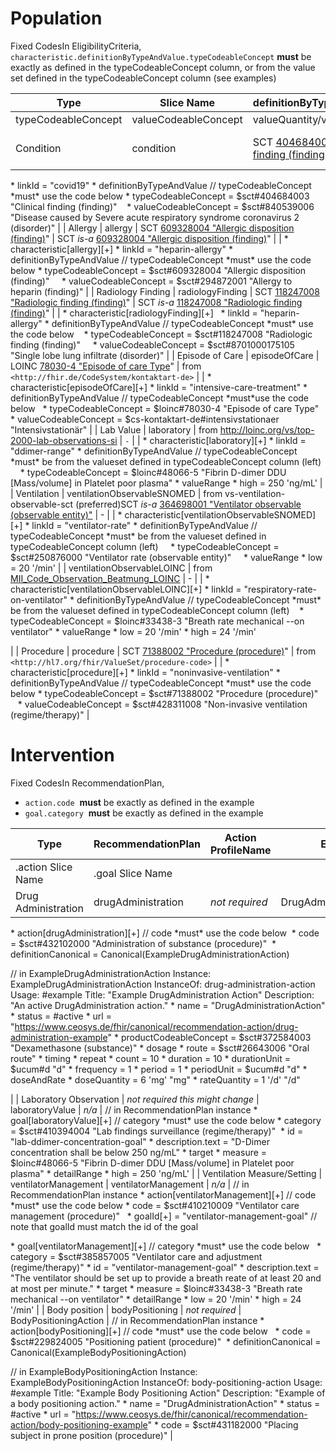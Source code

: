 Population
==========

Fixed CodesIn EligibilityCriteria, `characteristic.definitionByTypeAndValue.typeCodeableConcept` **must** be exactly as defined in the typeCodeableConcept column, or from the value set defined in the typeCodeableConcept column (see examples)






| Type | Slice Name | definitionByTypeAndValue | Example |
| --- | --- | --- | --- |
| typeCodeableConcept | valueCodeableConcept | valueQuantity/valueRange |
| Condition | condition | SCT [404684003 "Clinical finding (finding)](https://browser.ihtsdotools.org/?perspective=full&conceptId1=404684003&edition=MAIN/2022-04-30&release=&languages=en)" | from <http://hl7.org/fhir/ValueSet/clinical-findings> |  | \* characteristic[condition][+]
 \* linkId = "covid19"
 \* definitionByTypeAndValue
 // typeCodeableConcept \*must\* use the code below
 \* typeCodeableConcept = $sct#404684003 "Clinical finding (finding)"
    \* valueCodeableConcept = $sct#840539006 "Disease caused by Severe acute respiratory syndrome coronavirus 2 (disorder)" |
| Allergy | allergy | SCT [609328004 "Allergic disposition (finding)](https://browser.ihtsdotools.org/?perspective=full&conceptId1=609328004&edition=MAIN/2022-04-30&release=&languages=en)" | SCT *is-a* [609328004 "Allergic disposition (finding)](https://browser.ihtsdotools.org/?perspective=full&conceptId1=609328004&edition=MAIN/2022-04-30&release=&languages=en)" |  | \* characteristic[allergy][+]
 \* linkId = "heparin-allergy"
 \* definitionByTypeAndValue
 // typeCodeableConcept \*must\* use the code below
 \* typeCodeableConcept = $sct#609328004 "Allergic disposition (finding)"
    \* valueCodeableConcept = $sct#294872001 "Allergy to heparin (finding)" |
| Radiology Finding | radiologyFinding | SCT [118247008 "Radiologic finding (finding)](https://browser.ihtsdotools.org/?perspective=full&conceptId1=118247008&edition=MAIN/2022-04-30&release=&languages=en)" | SCT *is-a* [118247008 "Radiologic finding (finding)](https://browser.ihtsdotools.org/?perspective=full&conceptId1=118247008&edition=MAIN/2022-04-30&release=&languages=en)" |  | \* characteristic[radiologyFinding][+]
  \* linkId = "heparin-allergy"
 \* definitionByTypeAndValue
 // typeCodeableConcept \*must\* use the code below
    \* typeCodeableConcept = $sct#118247008 "Radiologic finding (finding)"
    \* valueCodeableConcept = $sct#8701000175105 "Single lobe lung infiltrate (disorder)" |
| Episode of Care | episodeOfCare | LOINC [78030-4 "Episode of care Type](https://loinc.org/78030-4/)" | from `<http://fhir.de/CodeSystem/kontaktart-de>` |  | \* characteristic[episodeOfCare][+]
 \* linkId = "intensive-care-treatment"
 \* definitionByTypeAndValue
 // typeCodeableConcept \*must\*use the code below
   \* typeCodeableConcept = $loinc#78030-4 "Episode of care Type"
   \* valueCodeableConcept = $cs-kontaktart-de#intensivstationaer "Intensivstationär" |
| Lab Value | laboratory | from <http://loinc.org/vs/top-2000-lab-observations-si> | `-` |  | \* characteristic[laboratory][+]
 \* linkId = "ddimer-range"
 \* definitionByTypeAndValue
 // typeCodeableConcept \*must\* be from the valueset defined in typeCodeableConcept column (left)
    \* typeCodeableConcept = $loinc#48066-5 "Fibrin D-dimer DDU [Mass/volume] in Platelet poor plasma"
 \* valueRange
 \* high = 250 'ng/mL' |
| Ventilation | ventilationObservableSNOMED | from vs-ventilation-observable-sct (preferred)SCT *is-a* [364698001 "Ventilator observable (observable entity)"](https://browser.ihtsdotools.org/?perspective=full&conceptId1=364698001&edition=MAIN/2022-04-30&release=&languages=en) | - |  | \* characteristic[ventilationObservableSNOMED][+]
 \* linkId = "ventilator-rate"
 \* definitionByTypeAndValue
 // typeCodeableConcept \*must\* be from the valueset defined in typeCodeableConcept column (left)
     \* typeCodeableConcept = $sct#250876000 "Ventilator rate (observable entity)"
     \* valueRange
 \* low = 20 '/min' |
| ventilationObservableLOINC | from [MII\_Code\_Observation\_Beatmung\_LOINC](https://simplifier.net/medizininformatikinitiative-modul-intensivmedizin/valueset-code-observation-beatmung-loinc) | - |  | \* characteristic[ventilationObservableLOINC][+]
 \* linkId = "respiratory-rate-on-ventilator"
 \* definitionByTypeAndValue
 // typeCodeableConcept \*must\* be from the valueset defined in typeCodeableConcept column (left)
    \* typeCodeableConcept = $loinc#33438-3 "Breath rate mechanical --on ventilator"
 \* valueRange
 \* low = 20 '/min'
 \* high = 24 '/min'

 |
| Procedure | procedure | SCT [71388002 "Procedure (procedure)](https://browser.ihtsdotools.org/?perspective=full&conceptId1=71388002&edition=MAIN/2022-05-31&release=&languages=en)" | from `<http://hl7.org/fhir/ValueSet/procedure-code>` |  | \* characteristic[procedure][+]
 \* linkId = "noninvasive-ventilation"
 \* definitionByTypeAndValue
 // typeCodeableConcept \*must\* use the code below
 \* typeCodeableConcept = $sct#71388002 "Procedure (procedure)"
      \* valueCodeableConcept = $sct#428311008 "Non-invasive ventilation (regime/therapy)"
 |






Intervention
============



Fixed CodesIn RecommendationPlan,

* `action.code`  **must** be exactly as defined in the example
* `goal.category`  **must** be exactly as defined in the example


| Type | RecommendationPlan | Action ProfileName | Example |
| --- | --- | --- | --- |
| .action Slice Name | .goal Slice Name |
| Drug Administration | drugAdministration | *not required* | DrugAdministrationAction | // in RecommendationPlan instance
\* action[drugAdministration][+]
 // code \*must\* use the code below
  \* code = $sct#432102000 "Administration of substance (procedure)"
  \* definitionCanonical = Canonical(ExampleDrugAdministrationAction)

// in ExampleDrugAdministrationAction
Instance: ExampleDrugAdministrationAction
InstanceOf: drug-administration-action
Usage: #example
Title: "Example DrugAdministration Action"
Description: "An active DrugAdministration action."
\* name = "DrugAdministrationAction"
\* status = #active
\* url = "https://www.ceosys.de/fhir/canonical/recommendation-action/drug-administration-example"
\* productCodeableConcept = $sct#372584003 "Dexamethasone (substance)"
\* dosage
 \* route = $sct#26643006 "Oral route"
 \* timing
 \* repeat
 \* count = 10
 \* duration = 10
 \* durationUnit = $ucum#d "d"
 \* frequency = 1
 \* period = 1
 \* periodUnit = $ucum#d "d"
 \* doseAndRate
 \* doseQuantity = 6 'mg' "mg"
 \* rateQuantity = 1 '/d' "/d"

 |
| Laboratory Observation | *not required* *this might change* | laboratoryValue | *n/a* | // in RecommendationPlan instance
\* goal[laboratoryValue][+]
 // category \*must\* use the code below
 \* category = $sct#410394004 "Lab findings surveillance (regime/therapy)"
  \* id = "lab-ddimer-concentration-goal"
 \* description.text = "D-Dimer concentration shall be below 250 ng/mL"
 \* target
 \* measure = $loinc#48066-5 "Fibrin D-dimer DDU [Mass/volume] in Platelet poor plasma"
 \* detailRange
 \* high = 250 'ng/mL' |
| Ventilation Measure/Setting | ventilatorManagement | ventilatorManagement | *n/a* | // in RecommendationPlan instance
\* action[ventilatorManagement][+]
 // code \*must\* use the code below
 \* code = $sct#410210009 "Ventilator care management (procedure)"
  \* goalId[+] = "ventilator-management-goal" // note that goalId must match the id of the goal

\* goal[ventilatorManagement][+]
 // category \*must\* use the code below
  \* category = $sct#385857005 "Ventilator care and adjustment (regime/therapy)"
 \* id = "ventilator-management-goal"
 \* description.text = "The ventilator should be set up to provide a breath reate of at least 20 and at most per minute."
 \* target
 \* measure = $loinc#33438-3 "Breath rate mechanical --on ventilator"
 \* detailRange
 \* low = 20 '/min'
 \* high = 24 '/min'  |
| Body position | bodyPositioning | *not required* | BodyPositioningAction | // in RecommendationPlan instance
\* action[bodyPositioning][+]
 // code \*must\* use the code below
  \* code = $sct#229824005 "Positioning patient (procedure)"
  \* definitionCanonical = Canonical(ExampleBodyPositioningAction)

// in ExampleBodyPositioningAction
Instance: ExampleBodyPositioningAction
InstanceOf: body-positioning-action
Usage: #example
Title: "Example Body Positioning Action"
Description: "Example of a body positioning action."
\* name = "DrugAdministrationAction"
\* status = #active
\* url = "https://www.ceosys.de/fhir/canonical/recommendation-action/body-positioning-example"
\* code = $sct#431182000 "Placing subject in prone position (procedure)"  |
